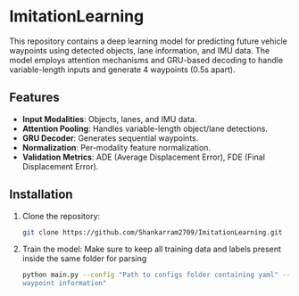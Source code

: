 # ImitationLearning
This repository contains a deep learning model for predicting future vehicle waypoints using detected objects, lane information, and IMU data. The model employs attention mechanisms and GRU-based decoding to handle variable-length inputs and generate 4 waypoints (0.5s apart).

## Features
- **Input Modalities**: Objects, lanes, and IMU data.
- **Attention Pooling**: Handles variable-length object/lane detections.
- **GRU Decoder**: Generates sequential waypoints.
- **Normalization**: Per-modality feature normalization.
- **Validation Metrics**: ADE (Average Displacement Error), FDE (Final Displacement Error).

## Installation
1. Clone the repository:
   ```bash
   git clone https://github.com/Shankarram2709/ImitationLearning.git
2. Train the model:
   Make sure to keep all training data and labels present inside the same folder for parsing
   ```bash
   python main.py --config "Path to configs folder containing yaml" --data-dir "Path to the dataset containing objects, lanes, imu and 
   waypoint information"
   
